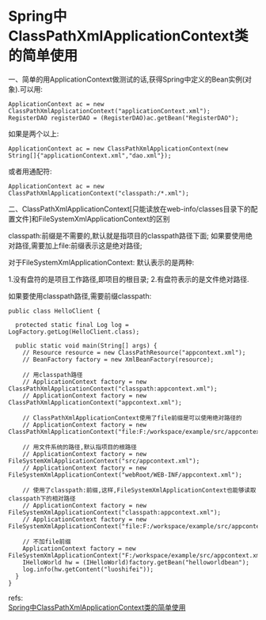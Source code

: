 # Spring中ClassPathXmlApplicationContext类的简单使用

一、简单的用ApplicationContext做测试的话,获得Spring中定义的Bean实例(对象).可以用:

	ApplicationContext ac = new ClassPathXmlApplicationContext("applicationContext.xml");
	RegisterDAO registerDAO = (RegisterDAO)ac.getBean("RegisterDAO");

如果是两个以上:

	ApplicationContext ac = new ClassPathXmlApplicationContext(new String[]{"applicationContext.xml","dao.xml"});

或者用通配符:

	ApplicationContext ac = new ClassPathXmlApplicationContext("classpath:/*.xml");


二、ClassPathXmlApplicationContext[只能读放在web-info/classes目录下的配置文件]和FileSystemXmlApplicationContext的区别

classpath:前缀是不需要的,默认就是指项目的classpath路径下面;
如果要使用绝对路径,需要加上file:前缀表示这是绝对路径;

对于FileSystemXmlApplicationContext:
默认表示的是两种:

1.没有盘符的是项目工作路径,即项目的根目录;
2.有盘符表示的是文件绝对路径.

如果要使用classpath路径,需要前缀classpath:

	public class HelloClient {

	  protected static final Log log = LogFactory.getLog(HelloClient.class);

	  public static void main(String[] args) {
	    // Resource resource = new ClassPathResource("appcontext.xml");
	    // BeanFactory factory = new XmlBeanFactory(resource);

	    // 用classpath路径
	    // ApplicationContext factory = new ClassPathXmlApplicationContext("classpath:appcontext.xml");
	    // ApplicationContext factory = new ClassPathXmlApplicationContext("appcontext.xml");

	    // ClassPathXmlApplicationContext使用了file前缀是可以使用绝对路径的
	    // ApplicationContext factory = new ClassPathXmlApplicationContext("file:F:/workspace/example/src/appcontext.xml");

	    // 用文件系统的路径,默认指项目的根路径
	    // ApplicationContext factory = new FileSystemXmlApplicationContext("src/appcontext.xml");
	    // ApplicationContext factory = new FileSystemXmlApplicationContext("webRoot/WEB-INF/appcontext.xml");

	    // 使用了classpath:前缀,这样,FileSystemXmlApplicationContext也能够读取classpath下的相对路径
	    // ApplicationContext factory = new FileSystemXmlApplicationContext("classpath:appcontext.xml");
	    // ApplicationContext factory = new FileSystemXmlApplicationContext("file:F:/workspace/example/src/appcontext.xml");

	    // 不加file前缀
	    ApplicationContext factory = new FileSystemXmlApplicationContext("F:/workspace/example/src/appcontext.xml");
	    IHelloWorld hw = (IHelloWorld)factory.getBean("helloworldbean");
	    log.info(hw.getContent("luoshifei"));
	  }
	}





refs:  
[Spring中ClassPathXmlApplicationContext类的简单使用](http://www.blogjava.net/xcp/archive/2011/06/22/352821.html)  